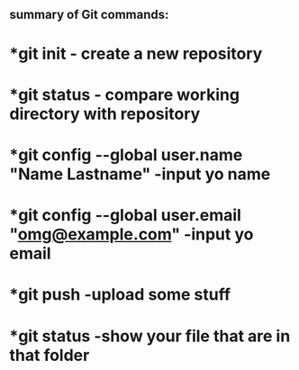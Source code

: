 ## summary of Git commands:

# *git init - create a new repository
# *git status - compare working directory with repository
# *git config --global user.name "Name Lastname" -input yo name
# *git config --global user.email "omg@example.com" -input yo email
# *git push  -upload some stuff
# *git status -show your file that are in that folder